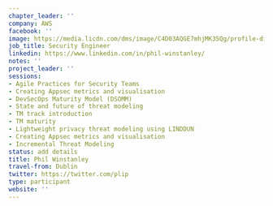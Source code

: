 ```yaml
---
chapter_leader: ''
company: AWS
facebook: ''
image: https://media.licdn.com/dms/image/C4D03AQGE7mhjMK35Qg/profile-displayphoto-shrink_200_200/0?e=1560988800&v=beta&t=eyLpI0Vj9axd3QBgntkMpPSm8Fxba_r9cATxHosinSM
job_title: Security Engineer
linkedin: https://www.linkedin.com/in/phil-winstanley/
notes: ''
project_leader: ''
sessions:
- Agile Practices for Security Teams
- Creating Appsec metrics and visualisation
- DevSecOps Maturity Model (DSOMM)
- State and future of threat modeling
- TM track introduction
- TM maturity
- Lightweight privacy threat modeling using LINDDUN
- Creating Appsec metrics and visualisation
- Incremental Threat Modeling
status: add details
title: Phil Winstanley
travel-from: Dublin
twitter: https://twitter.com/plip
type: participant
website: ''
---
```


<!-- put more details about participant here -->